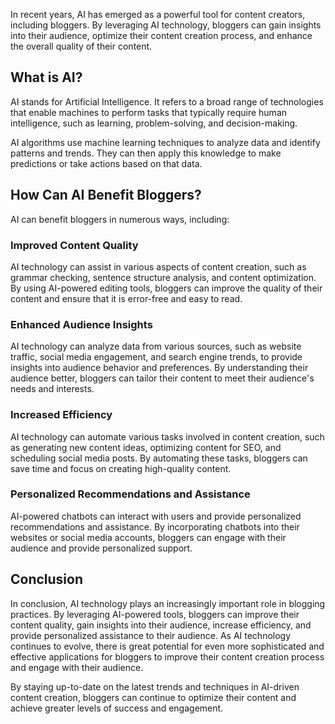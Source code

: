 
In recent years, AI has emerged as a powerful tool for content creators, including bloggers. By leveraging AI technology, bloggers can gain insights into their audience, optimize their content creation process, and enhance the overall quality of their content.

What is AI?
-----------

AI stands for Artificial Intelligence. It refers to a broad range of technologies that enable machines to perform tasks that typically require human intelligence, such as learning, problem-solving, and decision-making.

AI algorithms use machine learning techniques to analyze data and identify patterns and trends. They can then apply this knowledge to make predictions or take actions based on that data.

How Can AI Benefit Bloggers?
----------------------------

AI can benefit bloggers in numerous ways, including:

### Improved Content Quality

AI technology can assist in various aspects of content creation, such as grammar checking, sentence structure analysis, and content optimization. By using AI-powered editing tools, bloggers can improve the quality of their content and ensure that it is error-free and easy to read.

### Enhanced Audience Insights

AI technology can analyze data from various sources, such as website traffic, social media engagement, and search engine trends, to provide insights into audience behavior and preferences. By understanding their audience better, bloggers can tailor their content to meet their audience's needs and interests.

### Increased Efficiency

AI technology can automate various tasks involved in content creation, such as generating new content ideas, optimizing content for SEO, and scheduling social media posts. By automating these tasks, bloggers can save time and focus on creating high-quality content.

### Personalized Recommendations and Assistance

AI-powered chatbots can interact with users and provide personalized recommendations and assistance. By incorporating chatbots into their websites or social media accounts, bloggers can engage with their audience and provide personalized support.

Conclusion
----------

In conclusion, AI technology plays an increasingly important role in blogging practices. By leveraging AI-powered tools, bloggers can improve their content quality, gain insights into their audience, increase efficiency, and provide personalized assistance to their audience. As AI technology continues to evolve, there is great potential for even more sophisticated and effective applications for bloggers to improve their content creation process and engage with their audience.

By staying up-to-date on the latest trends and techniques in AI-driven content creation, bloggers can continue to optimize their content and achieve greater levels of success and engagement.
